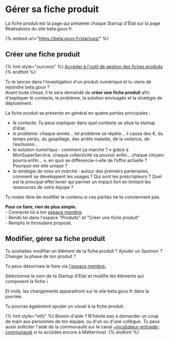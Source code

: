 # Gérer sa fiche produit

La fiche produit est la page qui présente chaque Startup d'État sur la page Réalisations du site beta.gouv.fr.

{% embed url="https://beta.gouv.fr/startups/" %}

## Créer une fiche produit

{% hint style="success" %}
[Accéder à l'outil de gestion des fiches produits](https://espace-membre.incubateur.net/startups/create-form)
{% endhint %}

Tu te lances dans l'investigation d'un produit numérique et tu viens de rejoindre beta.gouv ?\
Avant toute chose, il te sera demandé de **créer une fiche produit** afin d'expliquer le contexte, le problème, la solution envisagée et la stratégie de déploiement.

La fiche produit se présente en général en quatre parties principales :

* le contexte: Tu peux expliquer dans quel contexte se situe ta startup d'état.
* _le problème_: chaque année… tel problème se répète… il cause des €, du temps perdu, du gaspillage, des arrêts maladie, de la violence, de l’exclusion…
* _la solution numérique_ : comment ça marche ? « grâce à MonSuperService, chaque collectivité va pouvoir enfin… chaque citoyen pourra enfin… », en quoi se différencie-t-elle de l’offre actuelle ? Pourquoi est-elle unique ?
* _la stratégie de mise en marché_ : autour des premiers partenaires, comment se développent les usages ? Qui sont les prescripteurs ? Quel est le principal effet levier qui permet un impact fort en limitant les ressources de votre équipe ?

Tu restes libre de modifier le contenu si ces parties ne te conviennent pas.

**Pour ce faire, rien de plus simple.**\
\- Connecte toi à ton [espace membre](https://espace-membre.incubateur.net/).\
\- Rends toi dans l'espace "Produits" et "Créer une fiche produit"\
\- Remplis le formulaire proposé.

## Modifier, gérer sa fiche produit

Tu souhaites modifier un élément de ta fiche produit ? Ajouter un Sponsor ? Changer la phase de ton produit ?

Tu peux désormais le faire via [l'espace membre.](https://espace-membre.incubateur.net/startups)

Sélectionne le nom de ta Startup d'Etat et modifie les éléments qui composent la fiche.\\

Et voilà, les changements apparaitront sur le site beta.gouv.fr dans la journée.

Tu pourras également ajouter un visuel à ta fiche produit.

{% hint style="info" %}
Besoin d'aide ? N'hésite pas à demander un coup de main aux personnes de ton équipe, ou d'un ou d'une collègue. Tu peux aussi solliciter l'aide de la communauté sur le canal [\~incubateur-entraide-communauté](https://mattermost.incubateur.net/betagouv/channels/incubateur-help) si tu accèdes encore à Mattermost.
{% endhint %}
